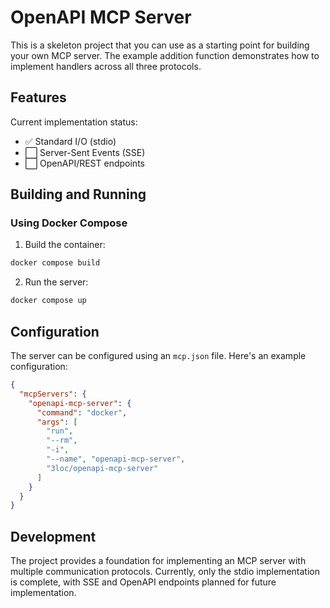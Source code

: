 # OpenAPI MCP Server

This is a skeleton project that you can use as a starting point for building your own MCP server. The example addition function demonstrates how to implement handlers across all three protocols.

## Features

Current implementation status:
- ✅ Standard I/O (stdio)
- ⬜ Server-Sent Events (SSE)
- ⬜ OpenAPI/REST endpoints

## Building and Running

### Using Docker Compose

1. Build the container:
```bash
docker compose build
```

2. Run the server:
```bash
docker compose up
```

## Configuration

The server can be configured using an `mcp.json` file. Here's an example configuration:

```json
{
  "mcpServers": {
    "openapi-mcp-server": {
      "command": "docker",
      "args": [
        "run",
        "--rm", 
        "-i",
        "--name", "openapi-mcp-server",
        "3loc/openapi-mcp-server"
      ]
    }
  }
}
```

## Development

The project provides a foundation for implementing an MCP server with multiple communication protocols. Currently, only the stdio implementation is complete, with SSE and OpenAPI endpoints planned for future implementation.

